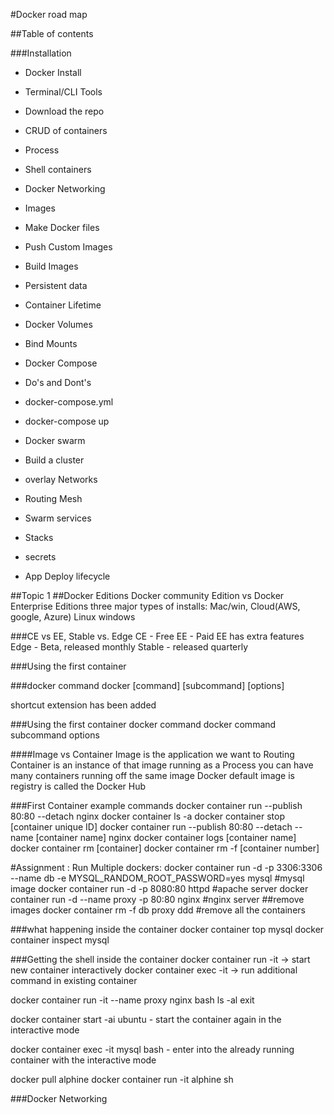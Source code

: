 #Docker road map

##Table of contents

###Installation
- Docker Install
- Terminal/CLI Tools
- Download the repo


- CRUD of containers
- Process
- Shell containers
- Docker Networking

- Images
- Make Docker files
- Push Custom Images
- Build Images

- Persistent data
- Container Lifetime
- Docker Volumes
- Bind Mounts


- Docker Compose
- Do's and Dont's
- docker-compose.yml
- docker-compose up

- Docker swarm
- Build a cluster
- overlay Networks
- Routing Mesh
- Swarm services
- Stacks
- secrets
- App Deploy lifecycle


##Topic 1
##Docker Editions
Docker community Edition vs Docker Enterprise Editions
three major types of installs: Mac/win, Cloud(AWS, google, Azure)
Linux
windows

###CE vs EE, Stable vs. Edge
CE - Free
EE - Paid
EE has extra features
Edge - Beta, released monthly
Stable - released quarterly

###Using the first container

###docker command
docker [command] [subcommand] [options]

shortcut extension has been added

###Using the first container
docker command
docker command subcommand options

####Image vs Container
Image is the application we want to Routing
Container is an instance of that image running as a Process
you can have many containers running off the same image
Docker default image is registry is called the Docker Hub

###First Container example commands
docker container run --publish 80:80 --detach nginx
docker container ls -a
docker container stop [container unique ID]
docker container run --publish 80:80 --detach --name [container name] nginx
docker container logs [container name]
docker container rm [container]
docker container rm -f [container number]

#Assignment : Run Multiple dockers:
docker container run -d -p 3306:3306 --name db -e MYSQL_RANDOM_ROOT_PASSWORD=yes mysql #mysql image
docker container run -d -p 8080:80 httpd #apache server
docker container run -d --name proxy -p 80:80 nginx #nginx server
##remove images
docker container rm -f db proxy ddd #remove all the containers

###what happening inside the container
docker container top mysql
docker container inspect mysql

###Getting the shell inside the container
docker container run -it -> start new container interactively
docker container exec -it -> run additional command in existing container

docker container run -it --name proxy nginx bash
ls -al
exit

docker container start -ai ubuntu - start the container again in the interactive mode

docker container exec -it mysql bash - enter into the already running container with the interactive mode

docker pull alphine
docker container run -it alphine sh

###Docker Networking
